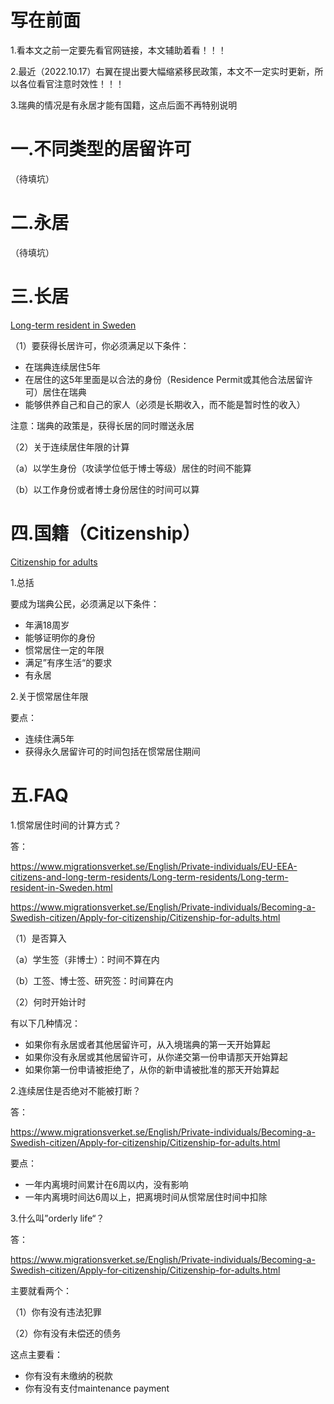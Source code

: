 # 写在前面

1.看本文之前一定要先看官网链接，本文辅助着看！！！

2.最近（2022.10.17）右翼在提出要大幅缩紧移民政策，本文不一定实时更新，所以各位看官注意时效性！！！

3.瑞典的情况是有永居才能有国籍，这点后面不再特别说明

# 一.不同类型的居留许可

（待填坑）

# 二.永居

（待填坑）

# 三.长居

[Long-term resident in Sweden](https://www.migrationsverket.se/English/Private-individuals/EU-EEA-citizens-and-long-term-residents/Long-term-residents/Long-term-resident-in-Sweden.html)

（1）要获得长居许可，你必须满足以下条件：

* 在瑞典连续居住5年
* 在居住的这5年里面是以合法的身份（Residence Permit或其他合法居留许可）居住在瑞典
* 能够供养自己和自己的家人（必须是长期收入，而不能是暂时性的收入）

注意：瑞典的政策是，获得长居的同时赠送永居

（2）关于连续居住年限的计算

（a）以学生身份（攻读学位低于博士等级）居住的时间不能算

（b）以工作身份或者博士身份居住的时间可以算

# 四.国籍（Citizenship）

[Citizenship for adults](https://www.migrationsverket.se/English/Private-individuals/Becoming-a-Swedish-citizen/Apply-for-citizenship/Citizenship-for-adults.html)

1.总括

要成为瑞典公民，必须满足以下条件：

* 年满18周岁
* 能够证明你的身份
* 惯常居住一定的年限
* 满足”有序生活“的要求
* 有永居

2.关于惯常居住年限

要点：

* 连续住满5年
* 获得永久居留许可的时间包括在惯常居住期间

# 五.FAQ

1.惯常居住时间的计算方式？

答：

https://www.migrationsverket.se/English/Private-individuals/EU-EEA-citizens-and-long-term-residents/Long-term-residents/Long-term-resident-in-Sweden.html

https://www.migrationsverket.se/English/Private-individuals/Becoming-a-Swedish-citizen/Apply-for-citizenship/Citizenship-for-adults.html

（1）是否算入

（a）学生签（非博士）：时间不算在内

（b）工签、博士签、研究签：时间算在内

（2）何时开始计时

有以下几种情况：

* 如果你有永居或者其他居留许可，从入境瑞典的第一天开始算起
* 如果你没有永居或其他居留许可，从你递交第一份申请那天开始算起
* 如果你第一份申请被拒绝了，从你的新申请被批准的那天开始算起

2.连续居住是否绝对不能被打断？

答：

https://www.migrationsverket.se/English/Private-individuals/Becoming-a-Swedish-citizen/Apply-for-citizenship/Citizenship-for-adults.html

要点：

* 一年内离境时间累计在6周以内，没有影响
* 一年内离境时间达6周以上，把离境时间从惯常居住时间中扣除

3.什么叫”orderly life“？

答：

https://www.migrationsverket.se/English/Private-individuals/Becoming-a-Swedish-citizen/Apply-for-citizenship/Citizenship-for-adults.html

主要就看两个：

（1）你有没有违法犯罪

（2）你有没有未偿还的债务

  这点主要看：

* 你有没有未缴纳的税款
* 你有没有支付maintenance payment
